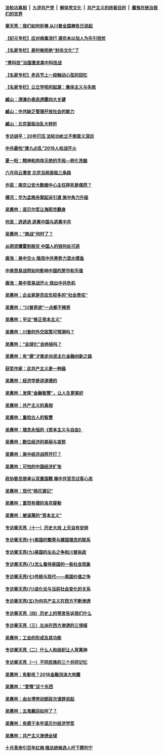 ####  [法轮功真相](../../../../basic/blob/master/README.md?t=06231802) &nbsp;|&nbsp; [九评共产党](../../../../9ping.md/blob/master/README.md?t=06231802) &nbsp;|&nbsp; [解体党文化](../../../../jtdwh.md/blob/master/README.md?t=06231802)  &nbsp;|&nbsp; [共产主义的终极目的](../../../../gczydzjmd.md/blob/master/README.md?t=06231802) &nbsp;|&nbsp; [魔鬼在统治我们的世界](../../../../mgztzwmdsj.md/blob/master/README.md?t=06231802) 

#### [章天亮：我们如何祈祷 从川普全国祷告日说起](../pages/nsc423/n11944627.md?t=06231802) 

#### [【纪元专栏】应对病毒流行 渥京未以加人为先引担忧](../pages/nsc423/n11875714.md?t=06231802) 

#### [【名家专栏】是时候拒绝“封杀文化”了](../pages/nsc423/n11814093.md?t=06231802) 

#### [“黑科技”治国激发美中科技战](../pages/nsc423/n11638056.md?t=06231802) 

#### [【名家专栏】老兵节上一段触动心弦的回忆](../pages/nsc423/n11646016.md?t=06231802) 

#### [【名家专栏】公立学校的起源：集体主义与失败](../pages/nsc423/n11601833.md?t=06231802) 

#### [臧山：港澳办表态透露四大关键](../pages/nsc423/n11421628.md?t=06231802) 

#### [臧山：中共缺乏管理开放社会的能力](../pages/nsc423/n11407457.md?t=06231802) 

#### [臧山：北京面临治乱大转折](../pages/nsc423/n11406895.md?t=06231802) 

#### [专访胡平：20年打压 法轮功屹立不倒意义深远](../pages/nsc423/n11398800.md?t=06231802) 

#### [中共最怕“逢九必乱”2019人权战开火](../pages/nsc423/n11385248.md?t=06231802) 

#### [夏一阳：精神和肉体灭绝的手段—转化洗脑](../pages/nsc423/n11368250.md?t=06231802) 

#### [六月风云激变 北京当局面临三条路](../pages/nsc423/n11313668.md?t=06231802) 

#### [许茹：南京公安大数据中心主任猝死是偶然？](../pages/nsc423/n11064744.md?t=06231802) 

#### [横河：华为孟晚舟案起诉引渡 美中角力升级](../pages/nsc423/n11027230.md?t=06231802) 

#### [吴惠林：诺贝尔奖让海耶克翻身](../pages/nsc423/n10890049.md?t=06231802) 

#### [何坚：逃逃逃 逃离中国与逃离中共](../pages/nsc423/n10592891.md?t=06231802) 

#### [吴惠林：“商战”何时了？](../pages/nsc423/n10573558.md?t=06231802) 

#### [从网贷爆雷到股灾 中国人的钱何处可逃](../pages/nsc423/n10572800.md?t=06231802) 

#### [唐浩：美中交火 隐现中共黑势力混水摸鱼](../pages/nsc423/n10544040.md?t=06231802) 

#### [中美贸易战将如何影响中国的房市和币值](../pages/nsc423/n10543697.md?t=06231802) 

#### [唐浩：美中贸易战开火 烧出中共危机](../pages/nsc423/n10540126.md?t=06231802) 

#### [吴惠林：企业家是否应负较多的“社会责任”](../pages/nsc423/n10535022.md?t=06231802) 

#### [吴惠林：“川普奇迹”一点都不稀奇](../pages/nsc423/n10512808.md?t=06231802) 

#### [吴惠林：平议“修正资本主义”](../pages/nsc423/n10495724.md?t=06231802) 

#### [吴惠林：川普的外交政策可预测吗？](../pages/nsc423/n10462387.md?t=06231802) 

#### [吴惠林：“全球化”会终结吗？](../pages/nsc423/n10452838.md?t=06231802) 

#### [吴惠林：有“德”才能走向民主化金融创新之路](../pages/nsc423/n10432292.md?t=06231802) 

#### [获奖作家：这共产主义是一种癌](../pages/nsc423/n10431541.md?t=06231802) 

#### [吴惠林：经济学是讲道德的](../pages/nsc423/n10398014.md?t=06231802) 

#### [吴惠林：发挥“金融智慧”，让人生更美好](../pages/nsc423/n10375019.md?t=06231802) 

#### [吴惠林：共产主义的真相](../pages/nsc423/n10351394.md?t=06231802) 

#### [吴惠林：重拾古人的智慧](../pages/nsc423/n10337691.md?t=06231802) 

#### [吴惠林：理念永恒的《资本主义与自由》](../pages/nsc423/n10316274.md?t=06231802) 

#### [吴惠林：数位经济的美丽与哀愁](../pages/nsc423/n10292946.md?t=06231802) 

#### [吴惠林：美中经济战将开打？](../pages/nsc423/n10258825.md?t=06231802) 

#### [吴惠林：可怕的中国经济扩张](../pages/nsc423/n10219147.md?t=06231802) 

#### [政协委员提承认双重国籍 揭中共官员过客心态](../pages/nsc423/n10208809.md?t=06231802) 

#### [吴惠林：现代“桃花源记”](../pages/nsc423/n10185234.md?t=06231802) 

#### [吴惠林：富而有德的洛克斐勒](../pages/nsc423/n10142264.md?t=06231802) 

#### [吴惠林：被诬蔑的“资本主义”](../pages/nsc423/n10124816.md?t=06231802) 

#### [专访章天亮（十一）历史大戏 上天自有安排](../pages/nsc423/n10094905.md?t=06231802) 

#### [专访章天亮(十)美国的繁荣与建国理念的联系](../pages/nsc423/n10094899.md?t=06231802) 

#### [专访章天亮(九)美国的左右之争和川普执政](../pages/nsc423/n10094889.md?t=06231802) 

#### [专访章天亮(八)怎么看待美国的一些社会现象](../pages/nsc423/n10094857.md?t=06231802) 

#### [专访章天亮(七)传统与现代——美国价值之争](../pages/nsc423/n10093140.md?t=06231802) 

#### [专访章天亮(六)进化论与当前社会变化的关系](../pages/nsc423/n10092036.md?t=06231802) 

#### [专访章天亮(五)为何共产主义在西方不断渗透](../pages/nsc423/n10083620.md?t=06231802) 

#### [专访章天亮（四）历史上的预言告诉我们什么](../pages/nsc423/n10083606.md?t=06231802) 

#### [专访章天亮（三）左派在西方渗透的三领域](../pages/nsc423/n10081115.md?t=06231802) 

#### [吴惠林：工会的形成及其功能](../pages/nsc423/n10080633.md?t=06231802) 

#### [专访章天亮（二）什么人和组织让人背离神](../pages/nsc423/n10076637.md?t=06231802) 

#### [专访章天亮（一）不同民族的三个共同记忆](../pages/nsc423/n10074188.md?t=06231802) 

#### [吴惠林：有影呒？2018金融泡沫大地震](../pages/nsc423/n10040534.md?t=06231802) 

#### [吴惠林：“爱情”这个东西](../pages/nsc423/n10019423.md?t=06231802) 

#### [吴惠林：由台湾劳动部政次请辞说起](../pages/nsc423/n9979679.md?t=06231802) 

#### [吴惠林：五鬼搬运如何了？](../pages/nsc423/n9925338.md?t=06231802) 

#### [吴惠林：有感于本年诺贝尔经济学奖](../pages/nsc423/n9871883.md?t=06231802) 

#### [吴惠林：共产主义渗透全球](../pages/nsc423/n9812748.md?t=06231802) 

#### [十月革命引百年红祸 俄总统候选人吁下葬列宁](../pages/nsc423/n9810182.md?t=06231802) 

